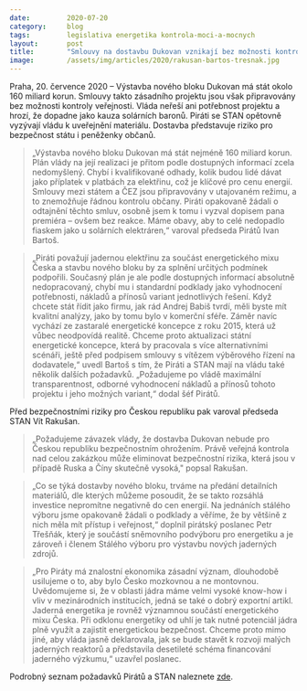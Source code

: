 ```yaml
---
date:         2020-07-20
category:     blog
tags:         legislativa energetika kontrola-moci-a-mocnych
layout:       post
title:        "Smlouvy na dostavbu Dukovan vznikají bez možnosti kontroly veřejnosti. Vláda neřeší potřebnost projektu za 160 miliard korun, tvrdí Piráti a STAN"
image:        /assets/img/articles/2020/rakusan-bartos-tresnak.jpg
---   
```



Praha, 20. července 2020 – Výstavba nového bloku Dukovan má stát okolo 160 miliard korun. Smlouvy takto zásadního projektu jsou však připravovány bez možnosti kontroly veřejnosti. Vláda neřeší ani potřebnost projektu a hrozí, že dopadne jako kauza solárních baronů.  Piráti se STAN opětovně vyzývají vládu k uveřejnění materiálu. Dostavba představuje riziko pro bezpečnost státu i peněženky občanů. 
> „Výstavba nového bloku Dukovan má stát nejméně 160 miliard korun. Plán vlády na její realizaci je přitom podle dostupných informací zcela nedomyšlený. Chybí i kvalifikované odhady, kolik budou lidé dávat jako příplatek v platbách za elektřinu, což je klíčové pro cenu energií. Smlouvy mezi státem a ČEZ jsou připravovány v utajovaném režimu, a to znemožňuje řádnou kontrolu občany. Piráti opakovaně žádali o odtajnění těchto smluv, osobně jsem k tomu i vyzval dopisem pana premiéra – ovšem bez reakce. Máme obavy, aby to celé nedopadlo fiaskem jako u solárních elektráren,“ varoval předseda Pirátů Ivan Bartoš.

> „Piráti považují jadernou elektřinu za součást energetického mixu Česka a stavbu nového bloku by za splnění určitých podmínek podpořili. Současný plán je ale podle dostupných informací absolutně nedopracovaný, chybí mu i standardní podklady jako vyhodnocení potřebnosti, nákladů a přínosů variant jednotlivých řešení. Když chcete stát řídit jako firmu, jak rád Andrej Babiš tvrdí, měli byste mít kvalitní analýzy, jako by tomu bylo v komerční sféře. Záměr navíc vychází ze zastaralé energetické koncepce z roku 2015, která už vůbec neodpovídá realitě. Chceme proto aktualizaci státní energetické koncepce, která by pracovala s více alternativními scénáři, ještě před podpisem smlouvy s vítězem výběrového řízení na dodavatele,“ uvedl Bartoš s tím, že Piráti a STAN mají na vládu také několik dalších požadavků. „Požadujeme po vládě maximální transparentnost, odborné vyhodnocení nákladů a přínosů tohoto projektu i jeho možných variant,“ dodal šéf Pirátů.

Před bezpečnostními riziky pro Českou republiku pak varoval předseda STAN Vít Rakušan. 
> „Požadujeme závazek vlády, že dostavba Dukovan nebude pro Českou republiku bezpečnostním ohrožením. Právě veřejná kontrola nad celou zakázkou může eliminovat bezpečnostní rizika, která jsou v případě Ruska a Číny skutečně vysoká," popsal Rakušan. 

> „Co se týká dostavby nového bloku, trváme na předání detailních materiálů, dle kterých můžeme posoudit, že se takto rozsáhlá investice nepromítne negativně do cen energií. Na jednáních stálého výboru jsme opakovaně žádali o podklady a věříme, že by většině z nich měla mít přístup i veřejnost,“ doplnil pirátský poslanec Petr Třešňák, který je součástí sněmovního podvýboru pro energetiku a je zároveň i členem Stálého výboru pro výstavbu nových jaderných zdrojů. 

> „Pro Piráty má znalostní ekonomika zásadní význam, dlouhodobě usilujeme o to, aby bylo Česko mozkovnou a ne montovnou. Uvědomujeme si, že v oblasti jádra máme velmi vysoké know-how i vliv v mezinárodních institucích, jedná se také o dobrý exportní artikl.  Jaderná energetika je rovněž významnou součástí energetického mixu Česka. Při odklonu energetiky od uhlí je tak nutné potenciál jádra plně využít a zajistit energetickou bezpečnost. Chceme proto mimo jiné, aby vláda jasně deklarovala, jak se bude stavět k rozvoji malých jaderných reaktorů a představila desetileté schéma financování jaderného výzkumu,“ uzavřel poslanec.

Podrobný seznam požadavků Pirátů a STAN naleznete [zde](https://render.githubusercontent.com/view/pdf?commit=86625e848c7b7e1f730c7d511953a487c40d4914&enc_url=68747470733a2f2f7261772e67697468756275736572636f6e74656e742e636f6d2f7069726174692d7765622f7069726174692e637a2f383636323565383438633762376531663733306337643531313935336134383763343064343931342f6173736574732f7064662f506f254335254245616461766b792532306e61253230766c25433325413164755f44756b6f76616e792e706466&nwo=pirati-web%2Fpirati.cz&path=assets%2Fpdf%2FPožadavky+na+vládu_Dukovany.pdf&repository_id=66212269&repository_type=Repository#438c5642-52ad-41c6-a1a7-b0d7a14e8a92).
